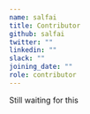 ```yaml
---
name: salfai
title: Contributor
github: salfai
twitter: ""
linkedin: ""
slack: ""
joining_date: ""
role: contributor
---
```


Still waiting for this
